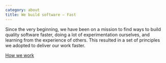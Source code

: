 ```yaml
---
category: about
title: We build software – Fast
---
```

Since the very beginning, we have been on a mission to find ways to build
quality software faster, doing a lot of experimentation ourselves, and 
learning from the experience of others. This resulted in a set of principles 
we adopted to deliver our work faster.

[How we work](/how-we-work/)
